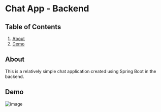 # Chat App - Backend

## Table of Contents

<ol>
  <li><a href="#about">About</a></li>
  <li><a href="#demo">Demo</a></li>
</ol>

## About

This is a relatively simple chat application created using Spring Boot in the backend.

## Demo

![image](https://github.com/yiufakinex/chat-app-frontend)

<br>

